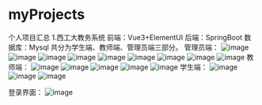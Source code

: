 # myProjects
个人项目汇总
1.西工大教务系统
前端：Vue3+ElementUI
后端：SpringBoot
数据库：Mysql
共分为学生端、教师端、管理员端三部分。
管理员端：
    ![image](西工大教务系统前端/VueSchoolManager-main/images/image.png)
    ![image](西工大教务系统前端/VueSchoolManager-main/images/admin_2.png)
    ![image](西工大教务系统前端/VueSchoolManager-main/images/admin_3.png)
    ![image](西工大教务系统前端/VueSchoolManager-main/images/admin_4.png)
    ![image](西工大教务系统前端/VueSchoolManager-main/images/admin_5.png)
    ![image](西工大教务系统前端/VueSchoolManager-main/images/admin_6.png)
    ![image](西工大教务系统前端/VueSchoolManager-main/images/admin_7.png)
    ![image](西工大教务系统前端/VueSchoolManager-main/images/admin_8.png)
    ![image](西工大教务系统前端/VueSchoolManager-main/images/admin_9.png)
教师端：
    ![image](西工大教务系统前端/VueSchoolManager-main/images/teacher_1.png)
    ![image](西工大教务系统前端/VueSchoolManager-main/images/teacher_2.png)
    ![image](西工大教务系统前端/VueSchoolManager-main/images/teacher_3.png)
    ![image](西工大教务系统前端/VueSchoolManager-main/images/teacher_4.png)
    ![image](西工大教务系统前端/VueSchoolManager-main/images/teacher_5.png)
学生端：
    ![image](西工大教务系统前端/VueSchoolManager-main/images/student_1.png)
    ![image](西工大教务系统前端/VueSchoolManager-main/images/student_2.png)
    ![image](西工大教务系统前端/VueSchoolManager-main/images/student_3.png)

登录界面：
    ![image](西工大教务系统前端/VueSchoolManager-main/images/login.png)